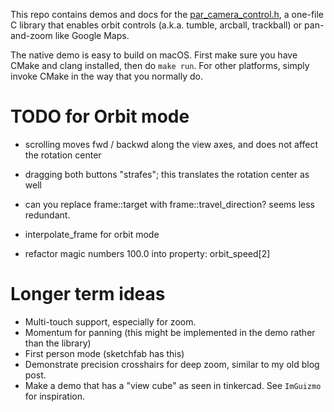 This repo contains demos and docs for the [par_camera_control.h](https://github.com/prideout/par),
a one-file C library that enables orbit controls (a.k.a. tumble, arcball, trackball) or pan-and-zoom
like Google Maps.

The native demo is easy to build on macOS. First make sure you have CMake and clang installed, then
do `make run`. For other platforms, simply invoke CMake in the way that you normally do.

# TODO for Orbit mode

- scrolling moves fwd / backwd along the view axes, and does not affect the rotation center
- dragging both buttons "strafes"; this translates the rotation center as well

- can you replace frame::target with frame::travel_direction?  seems less redundant.

- interpolate_frame for orbit mode
- refactor magic numbers 100.0 into property: orbit_speed[2]

# Longer term ideas

- Multi-touch support, especially for zoom.
- Momentum for panning (this might be implemented in the demo rather than the library)
- First person mode (sketchfab has this)
- Demonstrate precision crosshairs for deep zoom, similar to my old blog post.
- Make a demo that has a "view cube" as seen in tinkercad. See `ImGuizmo` for inspiration.
